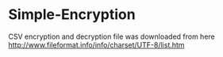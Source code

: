 # Simple-Encryption

CSV encryption and decryption file was downloaded from here http://www.fileformat.info/info/charset/UTF-8/list.htm
